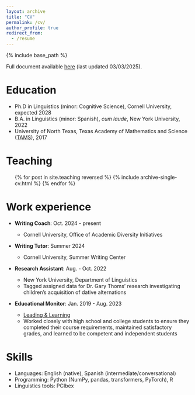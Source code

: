 ```yaml
---
layout: archive
title: "CV"
permalink: /cv/
author_profile: true
redirect_from:
  - /resume
---
```


{% include base_path %}

Full document available <a target="_blank" rel="noopener" href="/files/CV_030325.pdf">here</a> (last updated 03/03/2025).

Education
======
* Ph.D in Linguistics (minor: Cognitive Science), Cornell University, expected 2028
* B.A. in Linguistics (minor: Spanish), <i>cum laude</i>, New York University, 2022
* University of North Texas, Texas Academy of Mathematics and Science (<a target="_blank" rel="noopener" href="https://tams.unt.edu/">TAMS</a>), 2017


<!-- Publications
======
  <ul>{% for post in site.publications reversed %}
    {% include archive-single-cv.html %}
  {% endfor %}</ul> -->
  
<!-- Talks
======
  <ul>{% for post in site.talks reversed %}
    {% include archive-single-talk-cv.html  %}
  {% endfor %}</ul> -->
  
  
Teaching
======
  <ul>{% for post in site.teaching reversed %}
    {% include archive-single-cv.html %}
  {% endfor %}</ul>

Work experience
======
* <b>Writing Coach</b>: Oct. 2024 - present
  * Cornell University, Office of Academic Diversity Initiatives

* <b>Writing Tutor</b>: Summer 2024
  * Cornell University, Summer Writing Center

* <b>Research Assistant</b>: Aug. - Oct. 2022
  * New York University, Department of Linguistics
  * Tagged assigned data for Dr. Gary Thoms’ research investigating children’s acquisition of dative alternations

* <b>Educational Monitor</b>: Jan. 2019 - Aug. 2023
  * <a target="_blank" rel="noopener" href="https://www.leadingandlearning.com">Leading & Learning</a>
  * Worked closely with high school and college students to ensure they completed their course requirements, maintained satisfactory grades, and learned to be competent and 
  independent students


Skills
======
* Languages: English (native), Spanish (intermediate/conversational)
* Programming: Python (NumPy, pandas, transformers, PyTorch), R
* Linguistics tools: PCIbex
  
<!-- Service and leadership
======
* Currently signed in to 43 different slack teams -->

